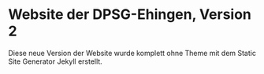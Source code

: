 # Website der DPSG-Ehingen, Version 2
Diese neue Version der Website wurde komplett ohne Theme mit dem Static Site Generator Jekyll erstellt. 
